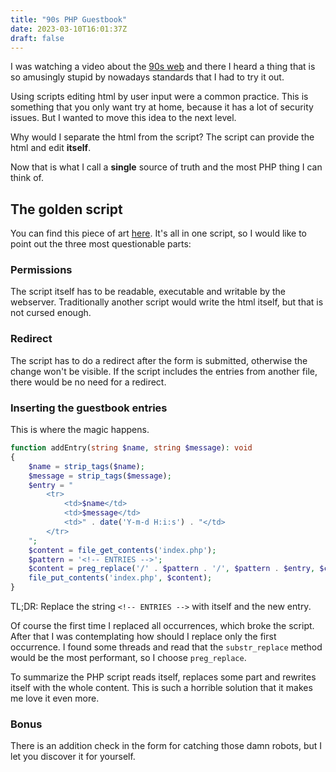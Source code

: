 ```yaml
---
title: "90s PHP Guestbook"
date: 2023-03-10T16:01:37Z
draft: false
---
```


I was watching a video about the [90s web](https://www.youtube.com/watch?v=ZSBYO1BYrDM) and there I heard a thing that
is so amusingly stupid by nowadays standards that I had to try it out.

<!--more-->

Using scripts editing html by user input were a common practice. This is something that you only want try at home,
because it has a lot of security issues. But I wanted to move this idea to the next level.

Why would I separate the html from the script? The script can provide the html and edit **itself**.

Now that is what I call a **single** source of truth and the most PHP thing I can think of.

## The golden script

You can find this piece of art [here](https://github.com/hrvthzslt/90s-php-guestbook). It's all in one script, so I
would like to point out the three most questionable parts:

### Permissions

The script itself has to be readable, executable and writable by the webserver. Traditionally another script would write the html itself, but that is not cursed enough.

### Redirect

The script has to do a redirect after the form is submitted, otherwise the change won't be visible. If the script
includes the entries from another file, there would be no need for a redirect.

### Inserting the guestbook entries

This is where the magic happens.

```php
function addEntry(string $name, string $message): void
{
    $name = strip_tags($name);
    $message = strip_tags($message);
    $entry = "
        <tr>
            <td>$name</td>
            <td>$message</td>
            <td>" . date('Y-m-d H:i:s') . "</td>
        </tr>
    ";
    $content = file_get_contents('index.php');
    $pattern = '<!-- ENTRIES -->';
    $content = preg_replace('/' . $pattern . '/', $pattern . $entry, $content, 1);
    file_put_contents('index.php', $content);
}
```

TL;DR: Replace the string `<!-- ENTRIES -->` with itself and the new entry.

Of course the first time I replaced all occurrences, which broke the script. After that I was contemplating how should I
replace only the first occurrence. I found some threads and read that the `substr_replace` method would be the most
performant, so I choose `preg_replace`.

To summarize the PHP script reads itself, replaces some part and rewrites itself with the whole content. This is such
a horrible solution that it makes me love it even more.

### Bonus

There is an addition check in the form for catching those damn robots, but I let you discover it for yourself.
